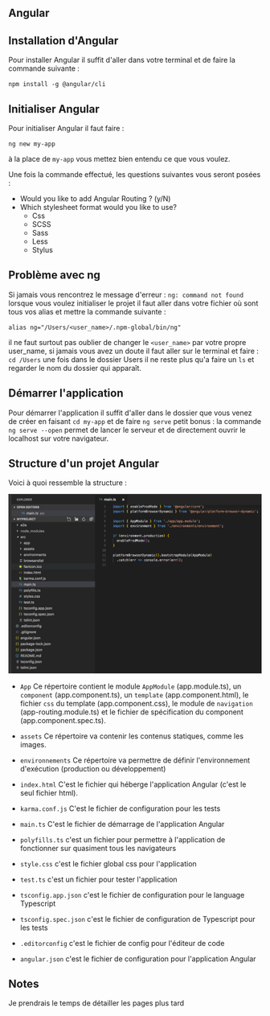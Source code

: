 ## Angular

## Installation d'Angular

Pour installer Angular il suffit d'aller dans votre terminal et de faire la commande suivante : 
```
npm install -g @angular/cli
```
## Initialiser Angular

Pour initialiser Angular il faut faire : 
```
ng new my-app
```

à la place de `my-app` vous mettez bien entendu ce que vous voulez.

Une fois la commande effectué, les questions suivantes vous seront posées : 

*   Would you like to add Angular Routing ? (y/N)
*   Which stylesheet format would you like to use?
    *   Css
    *   SCSS
    *   Sass
    *   Less
    *   Stylus


## Problème avec ng

Si jamais vous rencontrez le message d'erreur : `ng: command not found` lorsque vous voulez initialiser le projet il faut aller dans votre
fichier où sont tous vos alias et mettre la commande suivante : 
```
alias ng="/Users/<user_name>/.npm-global/bin/ng"
```

il ne faut surtout pas oublier de changer le `<user_name>` par votre propre user_name, si jamais vous avez un doute il faut aller sur le terminal et faire :
`cd /Users` une fois dans le dossier Users il ne reste plus qu'a faire un `ls` et regarder le nom du dossier qui apparaît.

## Démarrer l'application

Pour démarrer l'application il suffit d'aller dans le dossier que vous venez de créer en faisant `cd my-app` et de faire `ng serve`
petit bonus : la commande `ng serve --open` permet de lancer le serveur et de directement ouvrir le localhost sur votre navigateur.


## Structure d'un projet Angular

Voici à quoi ressemble la structure : 

![alt text](images/angular-7-project-structure.png)

*   `App` Ce répertoire contient le module `AppModule` (app.module.ts), un `component` (app.component.ts), un `template` (app.component.html), le fichier `css` du template (app.component.css), le module de `navigation` (app-routing.module.ts) et le fichier de spécification du component (app.component.spec.ts).

*   `assets` Ce répertoire va contenir les contenus statiques, comme les images.

*   `environnements` Ce répertoire va permettre de définir l'environnement d'exécution (production ou développement)

*   `index.html` C'est le fichier qui héberge l'application Angular (c'est le seul fichier html).

*   `karma.conf.js` C'est le fichier de configuration pour les tests

*   `main.ts` C'est le fichier de démarrage de l'application Angular

*   `polyfills.ts` c'est un fichier pour permettre à l'application de fonctionner sur quasiment tous les navigateurs

*   `style.css` c'est le fichier global css pour l'application

*   `test.ts` c'est un fichier pour tester l'application

*   `tsconfig.app.json` c'est le fichier de configuration pour le language Typescript

*   `tsconfig.spec.json` c'est le fichier de configuration de Typescript pour les tests

*   `.editorconfig` c'est le fichier de config pour l'éditeur de code

*   `angular.json` c'est le fichier de configuration pour l'application Angular

## Notes 

Je prendrais le temps de détailler les pages plus tard